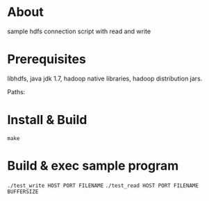 # About

sample hdfs connection script with read and write

# Prerequisites 

libhdfs, java jdk 1.7, hadoop native libraries, hadoop distribution jars.

Paths: 

# Install & Build 

`make`

# Build & exec sample program
`./test_write HOST PORT FILENAME`
`./test_read HOST PORT FILENAME BUFFERSIZE`

